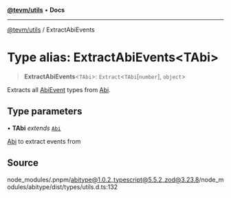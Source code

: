 [**@tevm/utils**](../README.md) • **Docs**

***

[@tevm/utils](../globals.md) / ExtractAbiEvents

# Type alias: ExtractAbiEvents\<TAbi\>

> **ExtractAbiEvents**\<`TAbi`\>: `Extract`\<`TAbi`\[`number`\], `object`\>

Extracts all [AbiEvent](AbiEvent.md) types from [Abi](Abi.md).

## Type parameters

• **TAbi** *extends* [`Abi`](Abi.md)

[Abi](Abi.md) to extract events from

## Source

node\_modules/.pnpm/abitype@1.0.2\_typescript@5.5.2\_zod@3.23.8/node\_modules/abitype/dist/types/utils.d.ts:132
